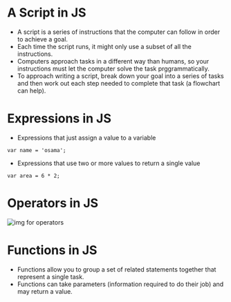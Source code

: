 #  A Script in JS

* A  script is a series of instructions that the computer can follow in  order to achieve a goal. 
* Each time the script runs, it might only use a subset of all the instructions. 
* Computers approach tasks in a different way than humans, so your instructions must let the computer solve the task prggrammatically. 
* To approach writing a script, break down your goal into a series of tasks and then work out each step needed to complete that task (a flowchart can help). 

# Expressions in JS

* Expressions that just assign a value to a variable
~~~
var name = 'osama'; 
~~~
 
* Expressions that use two or more values to return a single value 
~~~
var area = 6 * 2; 
~~~

# Operators in JS

![img for operators](https://ecomputernotes.com/images/stories/operator%20precedence%20in%20javascript.jpg)

# Functions in JS

* Functions allow you to group a set of related statements together that represent a single task. 
* Functions can take parameters (information required to do their job) and may return a value.

